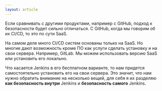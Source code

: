 ```yaml
---
layout: article
---
```

Если сравнивать с другими продуктами, например с GitHub, подход к безопасности будет сильно отличаться. С GitHub, когда мы говорим об их CI/CD, то это по сути SaaS.

На самом деле много CI/CD систем основаны только на SaaS. Но многие дают возможность кроме ПО как услуги сделать  установку и на свои сервера. Например, GitLab. Мы можем использовать версию SaaS или установить его локально.

Что касается Jenkins в его бесплатном варианте, то нам придется самостоятельно установить его на свои сервера. Это значит, что нам нужно обратить внимание на несколько вещей, для себя я их разделяю **как безопасность внутри** Jenkins и **безопасность самого** Jenkins.

